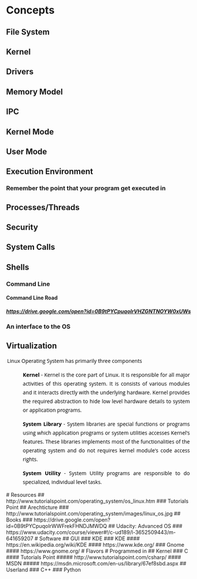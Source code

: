 # Concepts
## File System
## Kernel
## Drivers
## Memory Model
## IPC
## Kernel Mode
## User Mode
## Execution Environment
### Remember the point that your program get executed in
## Processes/Threads
## Security
## System Calls
## Shells
### Command Line
#### Command Line Road
##### https://drive.google.com/open?id=0B9tPYCpuqoIrVHZGNTNOYW0xUWs
### An interface to the OS
## Virtualization
<p style="box-sizing: border-box; color: rgb(0, 0, 0); line-height: 24px; margin: 0em 0.2em 1em; word-wrap: break-word; padding: 0px; text-align: justify; font-family: 'Open Sans', Arial, sans-serif;">Linux Operating System has primarily three components</p><ul class="list" style="box-sizing: border-box; color: rgb(49, 49, 49); font-family: 'Open Sans', Arial, sans-serif; line-height: 22px;"><li style="box-sizing: border-box; line-height: 24px; margin-bottom: 5px; padding: 0px 0px 0px 19px; list-style: none; color: rgb(0, 0, 0); background: url(http://www.tutorialspoint.com/images/icon-bullet.png) 0px 4px no-repeat;"><p style="box-sizing: border-box; margin: 0em 0.2em 1em; word-wrap: break-word; padding: 0px; text-align: justify;"><b style="box-sizing: border-box;">Kernel</b>&nbsp;- Kernel is the core part of Linux. It is responsible for all major activities of this operating system. It is consists of various modules and it interacts directly with the underlying hardware. Kernel provides the required abstraction to hide low level hardware details to system or application programs.</p></li><li style="box-sizing: border-box; line-height: 24px; margin-bottom: 5px; padding: 0px 0px 0px 19px; list-style: none; color: rgb(0, 0, 0); background: url(http://www.tutorialspoint.com/images/icon-bullet.png) 0px 4px no-repeat;"><p style="box-sizing: border-box; margin: 0em 0.2em 1em; word-wrap: break-word; padding: 0px; text-align: justify;"><b style="box-sizing: border-box;">System Library</b>&nbsp;- System libraries are special functions or programs using which application programs or system utilities accesses Kernel's features. These libraries implements most of the functionalities of the operating system and do not requires kernel module's code access rights.</p></li><li style="box-sizing: border-box; line-height: 24px; margin-bottom: 5px; padding: 0px 0px 0px 19px; list-style: none; color: rgb(0, 0, 0); background: url(http://www.tutorialspoint.com/images/icon-bullet.png) 0px 4px no-repeat;"><p style="box-sizing: border-box; margin: 0em 0.2em 1em; word-wrap: break-word; padding: 0px; text-align: justify;"><b style="box-sizing: border-box;">System Utility</b>&nbsp;- System Utility programs are responsible to do specialized, individual level tasks.</p></li></ul>
# Resources
## http://www.tutorialspoint.com/operating_system/os_linux.htm
### Tutorials Point
## Arechticture
### http://www.tutorialspoint.com/operating_system/images/linux_os.jpg
## Books
### https://drive.google.com/open?id=0B9tPYCpuqoIrWWFrekFHNDJMWDQ
## Udacity: Advanced OS
### https://www.udacity.com/course/viewer#!/c-ud189/l-3652509443/m-641659207
# Software
## GUI
### KDE
### KDE
#### https://en.wikipedia.org/wiki/KDE
#### https://www.kde.org/
### Gnome
#### https://www.gnome.org/
# Flavors
# Programmed in
## Kernel
### C
#### Tutorials Point
##### http://www.tutorialspoint.com/csharp/
#### MSDN
##### https://msdn.microsoft.com/en-us/library/67ef8sbd.aspx
## Userland
### C++
### Python

